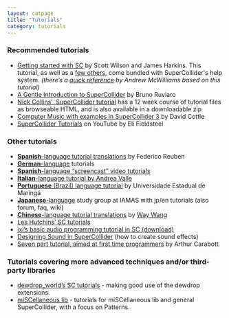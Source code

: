 ```yaml
---
layout: catpage
title: "Tutorials"
category: tutorials
---
```


### Recommended tutorials

<ul>
<li><a href="http://doc.sccode.org/Tutorials/Getting-Started/00-Getting-Started-With-SC.html">Getting started with SC</a> by Scott Wilson and James Harkins. This tutorial, as well as a <a href="http://doc.sccode.org/Browse.html#Tutorials">few others</a>, come bundled with SuperCollider's help system. <em>(there’s a <a href="http://jahya.net/blog/?2012-06-quickref-for-supercollider">quick reference</a> by Andrew McWilliams based on this tutorial)</em></li>
<li><a href="https://ccrma.stanford.edu/~ruviaro/texts/A_Gentle_Introduction_To_SuperCollider.pdf">A Gentle Introduction to SuperCollider</a> by Bruno Ruviaro</li>
<li><a href="http://composerprogrammer.com/teaching/supercollider/sctutorial/tutorial.html">Nick Collins’ &nbsp;SuperCollider tutorial</a> has a 12 week course of tutorial files as browseable HTML, and is also available in a downloadable zip</li>
<li><a href="http://rhoadley.net/courses/tech_resources/supercollider/tutorials/cottle/CMSC7105.pdf">Computer Music with examples in SuperCollider 3</a> by David Cottle</li>
<li><a href="https://www.youtube.com/playlist?list=PLPYzvS8A_rTaNDweXe6PX4CXSGq4iEWYC">SuperCollider Tutorials</a> on YouTube by Eli Fieldsteel</li>
</ul>

### Other tutorials

<ul>
<li><strong><a href="http://www.oscilador.org/descargas/supercollider/">Spanish</a></strong><a href="http://www.oscilador.org/descargas/supercollider/">-language tutorial translations</a> by Federico Reuben</li>
<li><a href="http://gonzo.uni-weimar.de/~haru8822/supercollider/"><strong>German</strong>-language</a> tutorials</li>
<li><strong><a href="http://www.simonblackmore.net/notes/doku.php?id=supercollider_screencasts">Spanish</a></strong><a href="http://www.simonblackmore.net/notes/doku.php?id=supercollider_screencasts">-language “screencast” video tutorials</a></li>
<li><a href="http://www.cirma.unito.it/andrea/sc.html"><strong>Italian</strong>-language tutorial by Andrea Valle</a></li>
<li><a href="http://www.dmu.uem.br/lappso/manual/index.php/Tutorial_SuperCollider"><strong>Portuguese</strong> (Brazil) language tutorial</a> by Universidade Estadual de Maringá</li>
<li><a href="http://supercollider.jp/modules/bwiki/index.php?SC%20study%20group%20%40%20iamas"><strong>Japanese</strong>-language</a> study group at IAMAS with jp/en tutorials&nbsp;(also forum, faq, wiki)</li>
<li><a href="http://learn.travelchinawith.me"><strong>Chinese</strong>-language tutorial translations</a> by <a href="http://about.me/ww1way">Way Wang</a></li>
<li><a href="http://www.berkeleynoise.com/celesteh/podcast/?page_id=65">Les Hutchins’ SC tutorials</a></li>
<li><a href="http://www.ixi-audio.net/content/download/tutorials/supercollider_tutorial.tar">ixi’s basic audio programming tutorial in SC (download)</a></li>
<li><a href="http://en.wikibooks.org/wiki/Designing_Sound_in_SuperCollider">Designing Sound in SuperCollider</a> (how to create sound effects)</li>
<li><a href="https://github.com/acarabott/roundhouse-synth-design-course-2014">Seven part tutorial, aimed at first time programmers</a> by Arthur Carabott</li>
</ul>

### Tutorials covering more advanced techniques and/or third-party libraries

<ul>
<li><a href="http://www.dewdrop-world.net/sc3/tutorials/index.php">dewdrop_world’s SC tutorials</a> - making good use of the dewdrop extensions.</li>
<li><a href="http://daniel-mayer.at/software_en.htm">miSCellaneous lib</a> - tutorials for miSCellaneous lib and general SuperCollider, with a focus on Patterns.</li>
</ul>
